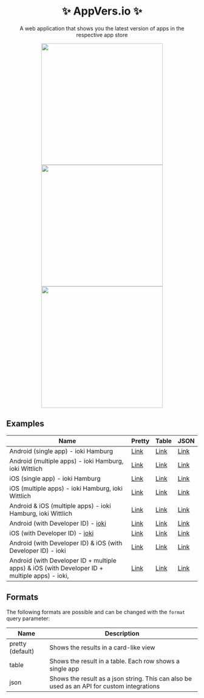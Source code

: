 <h1 align="center"> ✨ AppVers.io ✨ </h1>
<p align="center">A web application that shows you the latest version of apps in the respective app store</p>

<p align="center">
  <img src="https://user-images.githubusercontent.com/10229883/216540872-81582dce-d314-41ba-b563-de6d10ce017c.png" width=320 /><img src="https://user-images.githubusercontent.com/10229883/216540882-2c2a52e8-8fe4-418d-88f9-8e99ac009106.png" width=320 /><img src="https://user-images.githubusercontent.com/10229883/216540887-fb920938-28d8-4408-b363-f4f0fd183264.png" width=320 />
</p>

## Examples

| Name | Pretty | Table | JSON |
| - | - | - | - | 
| Android (single app)  - ioki Hamburg | [Link](https://appvers.io/?android=com.ioki.hamburg) | [Link](https://appvers.io/?android=com.ioki.hamburg&format=table) | [Link](https://appvers.io/?android=com.ioki.hamburg&format=json) | 
| Android (multiple apps) - ioki Hamburg, ioki Wittlich | [Link](https://appvers.io/?android=com.ioki.hamburg,com.ioki.wittlich) | [Link](https://appversions.vercel.app/?android=com.ioki.hamburg,com.ioki.wittlich&format=table) | [Link](https://appvers.io/?android=com.ioki.hamburg,com.ioki.wittlich&format=json) | 
| iOS (single app) - ioki Hamburg | [Link](https://appvers.io/?ios=1400408720) | [Link](https://appvers.io/?ios=1400408720&format=table) | [Link](https://appvers.io/?ios=1400408720&format=json) | 
| iOS (multiple apps) - ioki Hamburg, ioki Wittlich | [Link](https://appvers.io/?ios=1400408720,1377071496) | [Link](https://appversions.vercel.app/?ios=1400408720,1377071496&format=table) | [Link](https://appvers.io/?ios=1400408720,1377071496&format=json) | 
| Android & iOS (multiple apps) - ioki Hamburg, ioki Wittlich | [Link](https://appvers.io/?android=com.ioki.hamburg,com.ioki.wittlich&ios=1400408720,1377071496) | [Link](https://appversions.vercel.app/?android=com.ioki.hamburg,com.ioki.wittlich&ios=1400408720,1377071496&format=table) | [Link](https://appvers.io/?android=com.ioki.hamburg,com.ioki.wittlich&ios=1400408720,1377071496&format=json) | 
| Android (with Developer ID) - [ioki](https://play.google.com/store/apps/dev?id=8505861851834820244) | [Link](https://appvers.io/?android=did:8505861851834820244) | [Link](https://appvers.io/?android=did:8505861851834820244&format=table) | [Link](https://appvers.io/?android=did:8505861851834820244&format=json) | 
| iOS (with Developer ID) - [ioki](https://apps.apple.com/de/developer/1489448276) | [Link](https://appvers.io/?ios=did:1489448276) | [Link](https://appvers.io/?ios=did:1489448276&format=table) | [Link](https://appvers.io/?ios=did:1489448276&format=json) | 
| Android (with Developer ID) & iOS (with Developer ID) - ioki | [Link](https://appvers.io/?ios=did:1489448276&android=did:8505861851834820244) | [Link](https://appversions.vercel.app/?ios=did:1489448276&android=did:8505861851834820244&format=table) | [Link](https://appvers.io/?ios=did:1489448276&android=did:8505861851834820244&format=json) | 
| Android (with Developer ID + multiple apps) & iOS (with Developer ID + multiple apps) - ioki,  | [Link](https://appvers.io/?ios=did:1489448276,1400408720,1503683596&android=did:8505861851834820244,de.telekom.mobilitysolutions.shuttle,com.ioki.hamburg) | [Link](https://appvers.io/?ios=did:1489448276,1400408720,1503683596&android=did:8505861851834820244,de.telekom.mobilitysolutions.shuttle,com.ioki.hamburg&format=table) | [Link](https://appvers.io/?ios=did:1489448276,1400408720,1503683596&android=did:8505861851834820244,de.telekom.mobilitysolutions.shuttle,com.ioki.hamburg&format=json) | 


## Formats
The following formats are possible and can be changed with the `format` query parameter:

| Name | Description |
| - | - | 
| pretty (default) | Shows the results in a card-like view |
| table | Shows the result in a table. Each row shows a single app |
| json | Shows the result as a json string. This can also be used as an API for custom integrations |
